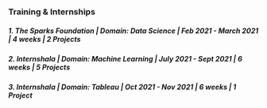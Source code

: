 ### Training & Internships

##### 1. The Sparks Foundation | Domain: Data Science | Feb 2021 - March 2021 | 4 weeks | 2 Projects
##### 2. Internshala | Domain: Machine Learning | July 2021 - Sept 2021 | 6 weeks | 5 Projects
##### 3. Internshala | Domain: Tableau | Oct 2021 - Nov 2021 | 6 weeks | 1 Project
